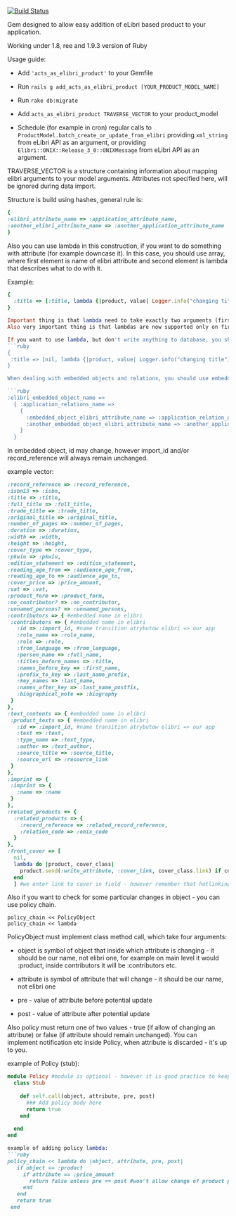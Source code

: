 [![Build Status](https://secure.travis-ci.org/elibri/acts_as_elibri_product.png?branch=master)](http://travis-ci.org/elibri/acts_as_elibri_product)

Gem designed to allow easy addition of eLibri based product to your application.

Working under 1.8, ree and 1.9.3 version of Ruby

Usage guide:  

* Add `'acts_as_elibri_product'` to your Gemfile

* Run `rails g add_acts_as_elibri_product [YOUR_PRODUCT_MODEL_NAME]`

* Run `rake db:migrate`

* Add `acts_as_elibri_product TRAVERSE_VECTOR` to your product_model

* Schedule (for example in cron) regular calls to `ProductModel.batch_create_or_update_from_elibri` providing `xml_string` from eLibri API as an argument, or providing `Elibri::ONIX::Release_3_0::ONIXMessage` from eLibri API as an argument.

TRAVERSE_VECTOR is a structure containing information about mapping elibri arguments to your model arguments. Attributes not specified here, will be ignored during data import.

Structure is build using hashes, general rule is:  
```ruby
{
:elibri_attribute_name => :application_attribute_name,  
:another_elibri_attribute_name => :another_application_attribute_name
}
```

Also you can use lambda in this construction, if you want to do something with attribute (for example downcase it).
In this case, you should use array, where first element is name of elibri attribute and second element is lambda that describes what to do with it.

Example:
```ruby
{
  :title => [:title, lambda {|product, value| Logger.info("changing title"); return "#{x}_test"}]
} 

Important thing is that lambda need to take exactly two arguments (first one will be product that are updating / creating right now, second will be value of field), and need to return final value of attribute to write into database.
Also very important thing is that lambdas are now supported only on first level of vector (not in embedded hashes).

If you want to use lambda, but don't write anything to database, you should use nil as first attribute in array. For example:
```ruby
{
 :title => [nil, lambda {|product, value| Logger.info("changing title") } ]
}

When dealing with embedded objects and relations, you should use embedded hashes:  

```ruby
:elibri_embedded_object_name =>  
  { :application_relations_name =>    
    {  
      :embedded_object_elibri_attribute_name => :application_relation_object_attribute_name,  
      :another_embedded_object_elibri_attribute_name => :another_application_relation_object_attribute_name     
    }      
  }
```

In embedded object, id may change, however import_id and/or record_reference will always remain unchanged.
  
example vector:

```ruby
:record_reference => :record_reference,
:isbn13 => :isbn,
:title => :title,
:full_title => :full_title,
:trade_title => :trade_title,
:original_title => :original_title,
:number_of_pages => :number_of_pages,
:duration => :duration,
:width => :width,
:height => :height,
:cover_type => :cover_type,
:pkwiu => :pkwiu,
:edition_statement => :edition_statement,
:reading_age_from => :audience_age_from,
:reading_age_to => :audience_age_to,
:cover_price => :price_amount,
:vat => :vat,
:product_form => :product_form,
:no_contributor? => :no_contributor,
:unnamed_persons? => :unnamed_persons,
:contributors => { #embedded name in elibri
 :contributors => { #embedded name in elibri
   :id => :import_id, #name transition atrybutow elibri => our app
   :role_name => :role_name,
   :role => :role,
   :from_language => :from_language,
   :person_name => :full_name,
   :titles_before_names => :title,
   :names_before_key => :first_name,
   :prefix_to_key => :last_name_prefix,
   :key_names => :last_name,
   :names_after_key => :last_name_postfix,
   :biographical_note => :biography
 }
},
:text_contents => { #embedded name in elibri
 :product_texts => { #embedded name in elibri
   :id => :import_id, #name transition atrybutow elibri => our app
   :text => :text,
   :type_name => :text_type,
   :author => :text_author,
   :source_title => :source_title,
   :source_url => :resource_link
 }
},
:imprint => {
 :imprint => {
   :name => :name
 }
},
:related_products => {
  :related_products => {
    :record_reference => :related_record_reference,
    :relation_code => :onix_code
  }
},
:front_cover => [
  nil,
  lambda do |product, cover_class|
    product.send(:write_attribute, :cover_link, cover_class.link) if cover_class
  end
  ] #we enter link to cover in field - however remember that hotlinking from eLibri is forbidden - this is just an example
```

Also if you want to check for some particular changes in object - you can use policy chain.

```
policy_chain << PolicyObject
policy_chain << lambda
```

PolicyObject must implement class method call, which take four arguments:

* object is symbol of object that inside which attribute is changing - it should be our name, not elibri one, for example on main level it would :product, inside contributors it will be :contributors etc.

* attribute is symbol of attribute that will change - it should be our name, not elibri one

* pre - value of attribute before potential update

* post - value of attribute after potential update

Also policy must return one of two values - true (if allow of changing an attribute) or false (if attribute should remain unchanged). You can implement notification etc inside Policy, when attribute is discarded - it's up to you.

example of Policy (stub):
```ruby
module Policy #module is optional - however it is good practice to keep all policies in Policy module, and in subdirectory inside lib
  class Stub
  
    def self.call(object, attribute, pre, post)
      ### Add policy body here
      return true
    end
  
  end
end

example of adding policy lambda:
```ruby
policy_chain << lambda do |object, attribute, pre, post|
   if object == :product
     if attribute == :price_amount
       return false unless pre == post #won't allow change of product price
     end
   end
   return true
 end
```